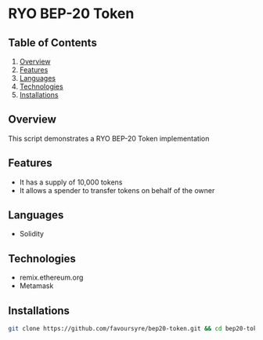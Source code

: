 # RYO BEP-20 Token

## Table of Contents

1. [Overview](#overview)
2. [Features](#features)
3. [Languages](#languages)
4. [Technologies](#technologies)
5. [Installations](#installations)

## Overview

This script demonstrates a RYO BEP-20 Token implementation

## Features

- It has a supply of 10,000 tokens
- It allows a spender to transfer tokens on behalf of the owner

## Languages

- Solidity

## Technologies

- remix.ethereum.org
- Metamask

## Installations

```bash
git clone https://github.com/favoursyre/bep20-token.git && cd bep20-token
```
